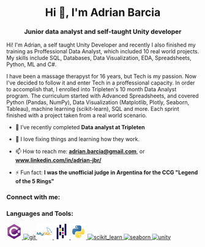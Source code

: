 <h1 align="center">Hi 👋, I'm Adrian Barcia</h1>
<h3 align="center">Junior data analyst and self-taught Unity developer</h3>

Hi! I'm Adrian, a self taught Unity Developer and recently I also finished my training as Proffessional Data Analyst, which included 10 real world projects. My skills include SQL, Databases, Data Visualization, EDA, Spreadsheets,  Python, ML and C#. 

I have been a massage therapyst for 16 years, but Tech is my passion. Now I've decided to follow it and enter Tech in a proffessional capacity. In order to accomplish that, I enrolled into Tripleten's 10 month Data Analyst program. The curriculum started with Advanced Spreadsheets, and covered Python (Pandas, NumPy), Data Visualization (Matplotlib, Plotly, Seaborn, Tableau), machine learning (scikit-learn), SQL and more. Each sprint finished with a project taken from a real world scenario.



- 🌱 I’ve recently completed **Data analyst at Tripleten**

- :wrench: I love fixing things and learning how they work.

- 📫 How to reach me: **adrian.barcia@gmail.com**, or **www.linkedin.com/in/adrian-jbr/**

- ⚡ Fun fact: **I was the unofficial judge in Argentina for the CCG "Legend of the 5 Rings"**

<h3 align="left">Connect with me:</h3>
<p align="left">
</p>

<h3 align="left">Languages and Tools:</h3>
<p align="left"> <a href="https://www.w3schools.com/cs/" target="_blank" rel="noreferrer"> <img src="https://raw.githubusercontent.com/devicons/devicon/master/icons/csharp/csharp-original.svg" alt="csharp" width="40" height="40"/> </a> <a href="https://git-scm.com/" target="_blank" rel="noreferrer"> <img src="https://www.vectorlogo.zone/logos/git-scm/git-scm-icon.svg" alt="git" width="40" height="40"/> </a> <a href="https://www.mysql.com/" target="_blank" rel="noreferrer"> <img src="https://raw.githubusercontent.com/devicons/devicon/master/icons/mysql/mysql-original-wordmark.svg" alt="mysql" width="40" height="40"/> </a> <a href="https://pandas.pydata.org/" target="_blank" rel="noreferrer"> <img src="https://raw.githubusercontent.com/devicons/devicon/2ae2a900d2f041da66e950e4d48052658d850630/icons/pandas/pandas-original.svg" alt="pandas" width="40" height="40"/> </a> <a href="https://www.python.org" target="_blank" rel="noreferrer"> <img src="https://raw.githubusercontent.com/devicons/devicon/master/icons/python/python-original.svg" alt="python" width="40" height="40"/> </a> <a href="https://scikit-learn.org/" target="_blank" rel="noreferrer"> <img src="https://upload.wikimedia.org/wikipedia/commons/0/05/Scikit_learn_logo_small.svg" alt="scikit_learn" width="40" height="40"/> </a> <a href="https://seaborn.pydata.org/" target="_blank" rel="noreferrer"> <img src="https://seaborn.pydata.org/_images/logo-mark-lightbg.svg" alt="seaborn" width="40" height="40"/> </a> <a href="https://unity.com/" target="_blank" rel="noreferrer"> <img src="https://www.vectorlogo.zone/logos/unity3d/unity3d-icon.svg" alt="unity" width="40" height="40"/> </a> </p>
